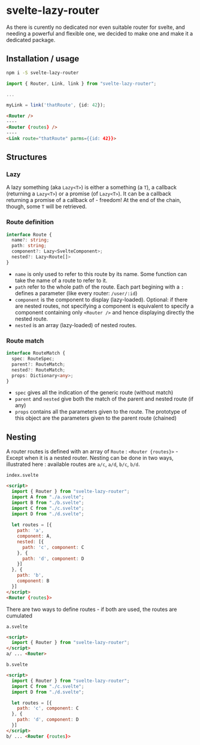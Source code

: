 # svelte-lazy-router

As there is curently no dedicated nor even suitable router for svelte, and needing a powerful and flexible one, we decided to make one and make it a dedicated package.

## Installation / usage

```sh
npm i -S svelte-lazy-router
```

```typescript
import { Router, Link, link } from "svelte-lazy-router";

...

myLink = link('thatRoute', {id: 42});
```

```html
<Router />
----
<Router {routes} />
----
<Link route="thatRoute" parms={{id: 42}}>
```

## Structures

### Lazy

A lazy something (aka `Lazy<T>`) is either a something (a `T`), a callback (returning a `Lazy<T>`) or a promise (of `Lazy<T>`).
It can be a callback returning a promise of a callback of - freedom! At the end of the chain, though, some `T` will be retrieved.

### Route definition

```ts
interface Route {
  name?: string;
  path: string;
  component?: Lazy<SvelteComponent>;
  nested?: Lazy<Route[]>
}
```

- `name` is only used to refer to this route by its name. Some function can take the name of a route to refer to it.
- `path` refer to the whole path of the route. Each part begining with a `:` defines a parameter (like every router: `/user/:id`)
- `component` is the component to display (lazy-loaded). Optional: if there are nested routes, not specifying a component is
 equivalent to specify a component containing only `<Router />` and hence displaying directly the nested route.
- `nested` is an array (lazy-loaded) of nested routes.

### Route match

```ts
interface RouteMatch {
  spec: RouteSpec;
  parent?: RouteMatch;
  nested?: RouteMatch;
  props: Dictionary<any>;
}
```

- `spec` gives all the indication of the generic route (without match)
- `parent` and `nested` give both the match of the parent and nested route (if any)
- `props` contains all the parameters given to the route. The prototype of this object are the parameters given to the parent route (chained)

## Nesting

A router routes is defined with an array of `Route` : `<Router {routes}>` - Except when it is a nested router. Nesting can be done in two ways, illustrated here : available routes are `a/c`, `a/d`, `b/c`, `b/d`.

`index.svelte`

```html
<script>
  import { Router } from "svelte-lazy-router";
  import A from "./a.svelte";
  import B from "./b.svelte";
  import C from "./c.svelte";
  import D from "./d.svelte";
  
  let routes = [{
    path: 'a',
    component: A,
    nested: [{
      path: 'c', component: C
    }, {
      path: 'd', component: D
    }]
  }, {
    path: 'b',
    component: B
  }]
</script>
<Router {routes}>
```

There are two ways to define routes - if both are used, the routes are cumulated

`a.svelte`

```html
<script>
  import { Router } from "svelte-lazy-router";
</script>
a/ ... <Router>
```

`b.svelte`

```html
<script>
  import { Router } from "svelte-lazy-router";
  import C from "./c.svelte";
  import D from "./d.svelte";

  let routes = [{
    path: 'c', component: C
  }, {
    path: 'd', component: D
  }]
</script>
b/ ... <Router {routes}>
```
